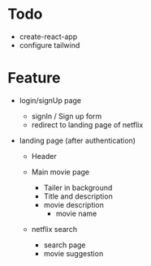 
# Todo
 - create-react-app
 - configure tailwind

# Feature
 - login/signUp page
   - signIn / Sign up form
   - redirect to landing page of netflix

 - landing page (after authentication)
    - Header 
    - Main movie page
        - Tailer in background
        - Title and description
        - movie description
            - movie name
    
    - netflix search
        - search page
        - movie suggestion

